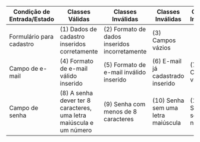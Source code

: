 
| Condição de Entrada/Estado | Classes Válidas | Classes Inválidas | Classes Inválidas | Classes Inválidas | Classes Inválidas |
| --- | --- | --- | --- | --- | --- |
| Formulário para cadastro | (1) Dados de cadastro inseridos corretamente | (2) Formato de dados inseridos incorretamente | (3) Campos vázios |
| Campo de e-mail| (4) Formato de e-mail válido inserido | (5) Formato de e-mail inválido inserido | (6) E-mail já cadastrado inserido | (7) Campo vázio|
| Campo de senha | (8) A senha dever ter 8 caracteres, uma letra maiúscula e um número| (9) Senha com menos de 8 caracteres | (10) Senha sem uma letra maiúscula | (11) Senha sem um número | (12) Campo vázio
